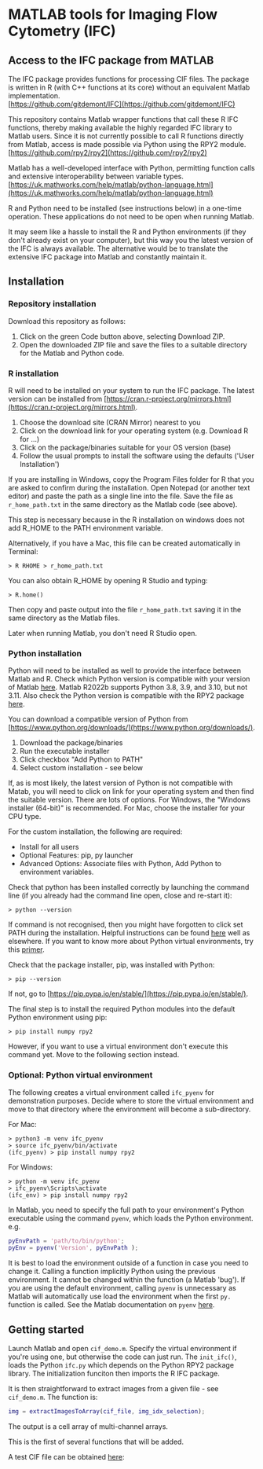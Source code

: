 # MATLAB tools for Imaging Flow Cytometry (IFC)

## Access to the IFC package from MATLAB

The IFC package provides functions for processing CIF files. The package is written in R (with C++ functions at its core) without an equivalent Matlab implementation.  
[https://github.com/gitdemont/IFC](https://github.com/gitdemont/IFC)

This repository contains Matlab wrapper functions that call these R IFC functions, thereby making available the highly regarded IFC library to Matlab users. Since it is not currently possible to call R functions directly from Matlab, access is made possible via Python using the RPY2 module. 
[https://github.com/rpy2/rpy2](https://github.com/rpy2/rpy2)

Matlab has a well-developed interface with Python, permitting function calls and extensive interoperability between variable types.
[https://uk.mathworks.com/help/matlab/python-language.html](https://uk.mathworks.com/help/matlab/python-language.html)

R and Python need to be installed (see instructions below) in a one-time operation. These applications do not need to be open when running Matlab.

It may seem like a hassle to install the R and Python environments (if they don't already exist on your computer), but this way you the latest version of the IFC is always available. The alternative would be to translate the extensive IFC package into Matlab and constantly maintain it. 
  

## Installation

### Repository installation

Download this repository as follows:

1. Click on the green Code button above, selecting Download ZIP. 
2. Open the downloaded ZIP file and save the files to a suitable directory for the Matlab and Python code.


### R installation

R will need to be installed on your system to run the IFC package. The latest version can be installed from [https://cran.r-project.org/mirrors.html](https://cran.r-project.org/mirrors.html). 

1. Choose the download site (CRAN Mirror) nearest to you
2. Click on the download link for your operating system (e.g. Download R for ...)
3. Click on the package/binaries suitable for your OS version (base)
4. Follow the usual prompts to install the software using the defaults ('User Installation')

If you are installing in Windows, copy the Program Files folder for R that you are asked to confirm during the installation. Open Notepad (or another text editor) and paste the path as a single line into the file. Save the file as <code>r_home_path.txt</code> in the same directory as the Matlab code (see above). 

This step is necessary because in the R installation on windows does not add R_HOME to the PATH environment variable. 

Alternatively, if you have a Mac, this file can be created automatically in Terminal:
```Unix
> R RHOME > r_home_path.txt 
```

You can also obtain R_HOME by opening R Studio and typing:
```Unix
> R.home()
```
Then copy and paste output into the file <code>r_home_path.txt</code> saving it in the same directory as the Matlab files.

Later when running Matlab, you don't need R Studio open.

### Python installation

Python will need to be installed as well to provide the interface between Matlab and R. Check which Python version is compatible with your version of Matlab [here](https://uk.mathworks.com/support/requirements/python-compatibility.html). Matlab R2022b supports Python 3.8, 3.9, and 3.10, but not 3.11. Also check the Python version is compatible with the RPY2 package [here](https://github.com/rpy2/rpy2).

You can download a compatible version of Python from [https://www.python.org/downloads/](https://www.python.org/downloads/).

1. Download the package/binaries
2. Run the executable installer
3. Click checkbox "Add Python to PATH"
4. Select custom installation - see below

If, as is most likely, the latest version of Python is not compatible with Matab, you will need to click on link for your operating system and then find the suitable version. There are lots of options. For Windows, the "Windows installer (64-bit)" is recommended. For Mac, choose the installer for your CPU type.  

For the custom installation, the following are required:
 - Install for all users
 - Optional Features: pip, py launcher
 - Advanced Options: Associate files with Python, Add Python to environment variables.

Check that python has been installed correctly by launching the command line (if you already had the command line open, close and re-start it):
```Unix
> python --version
```

If command is not recognised, then you might have forgotten to click set PATH during the installation. Helpful instructions can be found [here](https://www.digitalocean.com/community/tutorials/install-python-windows-10as) well as elsewhere. If you want to know more about Python virtual environments, try this [primer](https://realpython.com/python-virtual-environments-a-primer/).

Check that the package installer, pip, was installed with Python:

```Unix
> pip --version
```

If not, go to [https://pip.pypa.io/en/stable/](https://pip.pypa.io/en/stable/).

The final step is to install the required Python modules into the default Python environment using pip:
```Unix
> pip install numpy rpy2
```

However, if you want to use a virtual environment don't execute this command yet. Move to the following section instead.

### Optional: Python virtual environment

The following creates a virtual environment called <code>ifc_pyenv</code> for demonstration purposes. Decide where to store the virtual environment and move to that directory where the environment will become a sub-directory. 

For Mac:
```Unix
> python3 -m venv ifc_pyenv
> source ifc_pyenv/bin/activate
(ifc_pyenv) > pip install numpy rpy2
```

For Windows:
```Unix
> python -m venv ifc_pyenv
> ifc_pyenv\Scripts\activate
(ifc_env) > pip install numpy rpy2
```

In Matlab, you need to specify the full path to your environment's Python executable using the command <code>pyenv</code>, which loads the Python environment. e.g.
```Matlab
pyEnvPath = 'path/to/bin/python'; 
pyEnv = pyenv('Version', pyEnvPath );
```
It is best to load the environment outside of a function in case you need to change it. Calling a function implicitly Python using the previous environment. It cannot be changed within the function (a Matlab 'bug'). If you are using the default environment, calling <code>pyenv</code> is unnecessary as Matlab will automatically use load the environment when the first <code>py.</code> function is called. See the Matlab documentation on <code>pyenv</code> [here](https://uk.mathworks.com/help/matlab/ref/pyenv.html).


## Getting started

Launch Matlab and open <code>cif_demo.m</code>. Specify the virtual environment if you're using one, but otherwise the code can just run. The <code>init_ifc()</code>, loads the Python <code>ifc.py</code> which depends on the Python RPY2 package library. The initialization funciton then imports the R IFC package.  

It is then straightforward to extract images from a given file - see <code>cif_demo.m</code>. The function is:

```Matlab
img = extractImagesToArray(cif_file, img_idx_selection);
```
The output is a cell array of multi-channel arrays.

This is the first of several functions that will be added.

A test CIF file can be obtained [here](https://drive.google.com/file/d/1F2P3BPfnDOwwUzirtLN-WbPVb-pM1HQ-/view?usp=share_link): 

